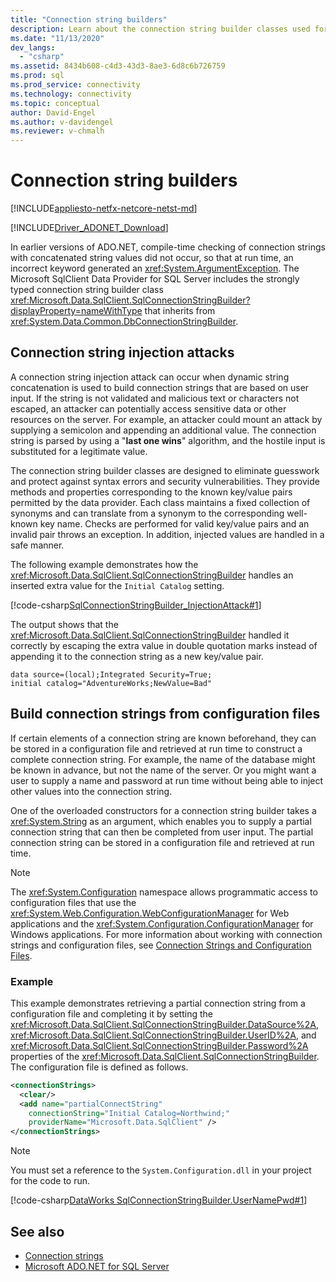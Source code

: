 ```yaml
---
title: "Connection string builders"
description: Learn about the connection string builder classes used for different providers in ADO.NET, all of which inherit from DbConnectionStringBuilder.
ms.date: "11/13/2020"
dev_langs: 
  - "csharp"
ms.assetid: 8434b608-c4d3-43d3-8ae3-6d8c6b726759
ms.prod: sql
ms.prod_service: connectivity
ms.technology: connectivity
ms.topic: conceptual
author: David-Engel
ms.author: v-davidengel
ms.reviewer: v-chmalh
---
```

# Connection string builders

[!INCLUDE[appliesto-netfx-netcore-netst-md](../../includes/appliesto-netfx-netcore-netst-md.md)]

[!INCLUDE[Driver_ADONET_Download](../../includes/driver_adonet_download.md)]

In earlier versions of ADO.NET, compile-time checking of connection strings with concatenated string values did not occur, so that at run time, an incorrect keyword generated an <xref:System.ArgumentException>. The Microsoft SqlClient Data Provider for SQL Server includes the strongly typed connection string builder class <xref:Microsoft.Data.SqlClient.SqlConnectionStringBuilder?displayProperty=nameWithType> that inherits from <xref:System.Data.Common.DbConnectionStringBuilder>.

## Connection string injection attacks

A connection string injection attack can occur when dynamic string concatenation is used to build connection strings that are based on user input. If the string is not validated and malicious text or characters not escaped, an attacker can potentially access sensitive data or other resources on the server. For example, an attacker could mount an attack by supplying a semicolon and appending an additional value. The connection string is parsed by using a "**last one wins**" algorithm, and the hostile input is substituted for a legitimate value.

The connection string builder classes are designed to eliminate guesswork and protect against syntax errors and security vulnerabilities. They provide methods and properties corresponding to the known key/value pairs permitted by the data provider. Each class maintains a fixed collection of synonyms and can translate from a synonym to the corresponding well-known key name. Checks are performed for valid key/value pairs and an invalid pair throws an exception. In addition, injected values are handled in a safe manner.

The following example demonstrates how the <xref:Microsoft.Data.SqlClient.SqlConnectionStringBuilder> handles an inserted extra value for the `Initial Catalog` setting.

[!code-csharp[SqlConnectionStringBuilder_InjectionAttack#1](~/../sqlclient/doc/samples/SqlConnectionStringBuilder_InjectionAttack.cs#1)]

The output shows that the <xref:Microsoft.Data.SqlClient.SqlConnectionStringBuilder> handled it correctly by escaping the extra value in double quotation marks instead of appending it to the connection string as a new key/value pair.

```output
data source=(local);Integrated Security=True;
initial catalog="AdventureWorks;NewValue=Bad"
```

## Build connection strings from configuration files

If certain elements of a connection string are known beforehand, they can be stored in a configuration file and retrieved at run time to construct a complete connection string. For example, the name of the database might be known in advance, but not the name of the server. Or you might want a user to supply a name and password at run time without being able to inject other values into the connection string.

One of the overloaded constructors for a connection string builder takes a <xref:System.String> as an argument, which enables you to supply a partial connection string that can then be completed from user input. The partial connection string can be stored in a configuration file and retrieved at run time.

> [!NOTE]
> The <xref:System.Configuration> namespace allows programmatic access to configuration files that use the <xref:System.Web.Configuration.WebConfigurationManager> for Web applications and the <xref:System.Configuration.ConfigurationManager> for Windows applications. For more information about working with connection strings and configuration files, see [Connection Strings and Configuration Files](connection-strings-and-configuration-files.md).

### Example

This example demonstrates retrieving a partial connection string from a configuration file and completing it by setting the <xref:Microsoft.Data.SqlClient.SqlConnectionStringBuilder.DataSource%2A>, <xref:Microsoft.Data.SqlClient.SqlConnectionStringBuilder.UserID%2A>, and <xref:Microsoft.Data.SqlClient.SqlConnectionStringBuilder.Password%2A> properties of the <xref:Microsoft.Data.SqlClient.SqlConnectionStringBuilder>. The configuration file is defined as follows.

```xml
<connectionStrings>
  <clear/>
  <add name="partialConnectString"
    connectionString="Initial Catalog=Northwind;"
    providerName="Microsoft.Data.SqlClient" />
</connectionStrings>
```

> [!NOTE]
> You must set a reference to the `System.Configuration.dll` in your project for the code to run.

[!code-csharp[DataWorks SqlConnectionStringBuilder.UserNamePwd#1](~/../sqlclient/doc/samples/SqlConnectionStringBuilder_UserNamePwd.cs#1)]
  
## See also

- [Connection strings](connection-strings.md)
- [Microsoft ADO.NET for SQL Server](microsoft-ado-net-sql-server.md)
